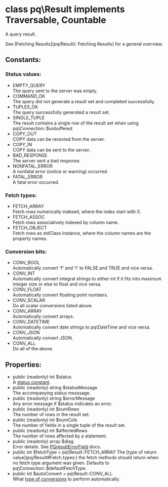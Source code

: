 # class pq\Result implements Traversable, Countable

A query result.

See [Fetching Results](pq/Result/: Fetching Results) for a general overview.

## Constants:

### Status values:

* EMPTY_QUERY  
  The query sent to the server was empty.
* COMMAND_OK  
  The query did not generate a result set and completed successfully.
* TUPLES_OK  
  The query successfully generated a result set.
* SINGLE_TUPLE  
  The result contains a single row of the result set when using pq\Connection::$unbuffered.
* COPY_OUT  
  COPY data can be recevied from the server.
* COPY_IN  
  COPY data can be sent to the server.
* BAD_RESPONSE  
  The server sent a bad response.
* NONFATAL_ERROR  
  A nonfatal error (notice or warning) occurred.
* FATAL_ERROR  
  A fatal error occurred.


### Fetch types:

* FETCH_ARRAY  
  Fetch rows numerically indexed, where the index start with 0.
* FETCH_ASSOC  
  Fetch rows associatively indexed by column name.
* FETCH_OBJECT  
  Fetch rows as stdClass instance, where the column names are the property names.

### Conversion bits:

* CONV_BOOL  
  Automatically convert 'f' and 't' to FALSE and TRUE and vice versa.
* CONV_INT  
  Automatically convert integral strings to either int if it fits into maximum integer size or else to float and vice versa.
* CONV_FLOAT  
  Automatically convert floating point numbers.
* CONV_SCALAR  
  Do all scalar conversions listed above.
* CONV_ARRAY  
  Automatically convert arrays.
* CONV_DATETIME  
  Automatically convert date strings to pq\DateTime and vice versa.
* CONV_JSON  
  Automatically convert JSON.
* CONV_ALL  
  Do all of the above.


## Properties:

* public (readonly) int $status  
  A [status constant](pq/Result#Status.values:).
* public (readonly) string $statusMessage  
  The accompanying status messsage.
* public (readonly) string $errorMessage  
  Any error message if $status indicates an error.
* public (readonly) int $numRows  
  The number of rows in the result set.
* public (readonly) int $numCols  
  The number of fields in a single tuple of the result set.
* public (readonly) int $affectedRows  
  The number of rows affected by a statement.
* public (readonly) array $diag  
  Error details. See [PQresultErrorField](https://www.postgresql.org/docs/current/static/libpq-exec.html#LIBPQ-PQRESULTERRORFIELD) docs.
* public int $fetchType = pq\Result::FETCH_ARRAY  
  The [type of return value](pq/Result#Fetch.types:) the fetch methods should return when no fetch type argument was given. Defaults to pq\Connection::$defaultFetchType.
* public int $autoConvert = pq\Result::CONV_ALL  
  What [type of conversions](pq/Result#Conversion.bits:) to perform automatically.
